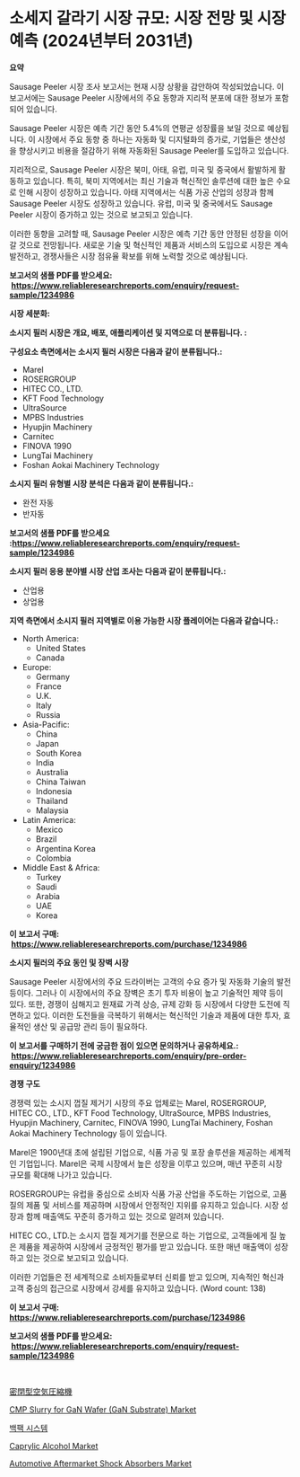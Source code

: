<p><h1>소세지 갈라기 시장 규모: 시장 전망 및 시장 예측 (2024년부터 2031년)</h1></p><p><strong>요약</strong></p>
<p><p>Sausage Peeler 시장 조사 보고서는 현재 시장 상황을 감안하여 작성되었습니다. 이 보고서에는 Sausage Peeler 시장에서의 주요 동향과 지리적 분포에 대한 정보가 포함되어 있습니다.</p><p>Sausage Peeler 시장은 예측 기간 동안 5.4%의 연평균 성장률을 보일 것으로 예상됩니다. 이 시장에서 주요 동향 중 하나는 자동화 및 디지털화의 증가로, 기업들은 생산성을 향상시키고 비용을 절감하기 위해 자동화된 Sausage Peeler를 도입하고 있습니다.</p><p>지리적으로, Sausage Peeler 시장은 북미, 아태, 유럽, 미국 및 중국에서 활발하게 활동하고 있습니다. 특히, 북미 지역에서는 최신 기술과 혁신적인 솔루션에 대한 높은 수요로 인해 시장이 성장하고 있습니다. 아태 지역에서는 식품 가공 산업의 성장과 함께 Sausage Peeler 시장도 성장하고 있습니다. 유럽, 미국 및 중국에서도 Sausage Peeler 시장이 증가하고 있는 것으로 보고되고 있습니다.</p><p>이러한 동향을 고려할 때, Sausage Peeler 시장은 예측 기간 동안 안정된 성장을 이어갈 것으로 전망됩니다. 새로운 기술 및 혁신적인 제품과 서비스의 도입으로 시장은 계속 발전하고, 경쟁사들은 시장 점유율 확보를 위해 노력할 것으로 예상됩니다.</p></p>
<p><strong>보고서의 샘플 PDF를 받으세요: &nbsp;<a href="https://www.reliableresearchreports.com/enquiry/request-sample/1234986">https://www.reliableresearchreports.com/enquiry/request-sample/1234986</a></strong></p>
<p><strong>시장 세분화:</strong></p>
<p><strong> 소시지 필러 시장은 개요, 배포, 애플리케이션 및 지역으로 더 분류됩니다. :</strong></p>
<p><strong>구성요소 측면에서는 소시지 필러 시장은 다음과 같이 분류됩니다.:</strong></p>
<p><ul><li>Marel</li><li>ROSERGROUP</li><li>HITEC CO., LTD.</li><li>KFT Food Technology</li><li>UltraSource</li><li>MPBS Industries</li><li>Hyupjin Machinery</li><li>Carnitec</li><li>FINOVA 1990</li><li>LungTai Machinery</li><li>Foshan Aokai Machinery Technology</li></ul></p>
<p><strong> 소시지 필러 유형별 시장 분석은 다음과 같이 분류됩니다.:</strong></p>
<p><ul><li>완전 자동</li><li>반자동</li></ul></p>
<p><strong>보고서의 샘플 PDF를 받으세요 :<a href="https://www.reliableresearchreports.com/enquiry/request-sample/1234986">https://www.reliableresearchreports.com/enquiry/request-sample/1234986</a></strong></p>
<p><strong> 소시지 필러 응용 분야별 시장 산업 조사는 다음과 같이 분류됩니다.:</strong></p>
<p><ul><li>산업용</li><li>상업용</li></ul></p>
<p><strong>지역 측면에서 소시지 필러 지역별로 이용 가능한 시장 플레이어는 다음과 같습니다.:</strong></p>
<p><ul>
    <li>
        North America:
        <ul>
            <li>United States</li>
            <li>Canada</li>
        </ul>
    </li>
    <li>
        Europe:
        <ul>
            <li>Germany</li>
            <li>France</li>
            <li>U.K.</li>
            <li>Italy</li>
            <li>Russia</li>
        </ul>
    </li>
    <li>
        Asia-Pacific:
        <ul>
            <li>China</li>
            <li>Japan</li>
            <li>South Korea</li>
            <li>India</li>
            <li>Australia</li>
            <li>China Taiwan</li>
            <li>Indonesia</li>
            <li>Thailand</li>
            <li>Malaysia</li>
        </ul>
    </li>
    <li>
        Latin America:
        <ul>
            <li>Mexico</li>
            <li>Brazil</li>
            <li>Argentina Korea</li>
            <li>Colombia</li>
        </ul>
    </li>
    <li>
        Middle East & Africa:
        <ul>
            <li>Turkey</li>
            <li>Saudi</li>
            <li>Arabia</li>
            <li>UAE</li>
            <li>Korea</li>
        </ul>
    </li>
    </ul></p>
<p><strong>이 보고서 구매: &nbsp;<a href="https://www.reliableresearchreports.com/purchase/1234986">https://www.reliableresearchreports.com/purchase/1234986</a></strong></p>
<p><strong>소시지 필러의 주요 동인 및 장벽 시장</strong></p>
<p><p>Sausage Peeler 시장에서의 주요 드라이버는 고객의 수요 증가 및 자동화 기술의 발전 등이다. 그러나 이 시장에서의 주요 장벽은 초기 투자 비용이 높고 기술적인 제약 등이 있다. 또한, 경쟁이 심해지고 원재료 가격 상승, 규제 강화 등 시장에서 다양한 도전에 직면하고 있다. 이러한 도전들을 극복하기 위해서는 혁신적인 기술과 제품에 대한 투자, 효율적인 생산 및 공급망 관리 등이 필요하다.</p></p>
<p><strong>이 보고서를 구매하기 전에 궁금한 점이 있으면 문의하거나 공유하세요.: &nbsp;<a href="https://www.reliableresearchreports.com/enquiry/pre-order-enquiry/1234986">https://www.reliableresearchreports.com/enquiry/pre-order-enquiry/1234986</a></strong></p>
<p><strong>경쟁 구도</strong></p>
<p><p>경쟁력 있는 소시지 껍질 제거기 시장의 주요 업체로는 Marel, ROSERGROUP, HITEC CO., LTD., KFT Food Technology, UltraSource, MPBS Industries, Hyupjin Machinery, Carnitec, FINOVA 1990, LungTai Machinery, Foshan Aokai Machinery Technology 등이 있습니다.</p><p> </p><p>Marel은 1900년대 초에 설립된 기업으로, 식품 가공 및 포장 솔루션을 제공하는 세계적인 기업입니다. Marel은 국제 시장에서 높은 성장을 이루고 있으며, 매년 꾸준히 시장 규모를 확대해 나가고 있습니다.</p><p>ROSERGROUP는 유럽을 중심으로 소비자 식품 가공 산업을 주도하는 기업으로, 고품질의 제품 및 서비스를 제공하며 시장에서 안정적인 지위를 유지하고 있습니다. 시장 성장과 함께 매출액도 꾸준히 증가하고 있는 것으로 알려져 있습니다.</p><p>HITEC CO., LTD.는 소시지 껍질 제거기를 전문으로 하는 기업으로, 고객들에게 질 높은 제품을 제공하여 시장에서 긍정적인 평가를 받고 있습니다. 또한 매년 매출액이 성장하고 있는 것으로 보고되고 있습니다.</p><p>이러한 기업들은 전 세계적으로 소비자들로부터 신뢰를 받고 있으며, 지속적인 혁신과 고객 중심의 접근으로 시장에서 강세를 유지하고 있습니다. (Word count: 138)</p></p>
<p><strong>이 보고서 구매: &nbsp; <a href="https://www.reliableresearchreports.com/purchase/1234986">https://www.reliableresearchreports.com/purchase/1234986</a></strong></p>
<p><strong>보고서의 샘플 PDF를 받으세요: &nbsp;<a href="https://www.reliableresearchreports.com/enquiry/request-sample/1234986">https://www.reliableresearchreports.com/enquiry/request-sample/1234986</a></strong><strong></strong></p>
<p>&nbsp;</p>
<p><p><a href="https://github.com/mathieurico66/Market-Research-Report-List-1/blob/main/295089712813.md">密閉型空気圧縮機</a></p><p><a href="https://github.com/ashepherd82/Market-Research-Report-List-3/blob/main/cmp-slurry-for-gan-wafer-gan-substrate-market.md">CMP Slurry for GaN Wafer (GaN Substrate) Market</a></p><p><a href="https://medium.com/@sandubujor71/%EB%B0%B1%ED%8C%A9-%EC%8B%9C%EC%8A%A4%ED%85%9C-%EC%8B%9C%EC%9E%A5-%EA%B7%9C%EB%AA%A8-%EC%8B%9C%EC%9E%A5-%EC%A0%84%EB%A7%9D-%EB%B0%8F-%EC%8B%9C%EC%9E%A5-%EC%98%88%EC%B8%A1-2024%EB%85%84%EB%B6%80%ED%84%B0-2031%EB%85%84%EA%B9%8C%EC%A7%80-55a6a05b98c9">백팩 시스템</a></p><p><a href="https://flame-sidecar-702.notion.site/Caprylic-Alcohol-Market-Size-Furnishes-Valuable-Information-Encompassing-Market-Share-Market-Trends-decbe920ab6449ef8f12303a8a34dffb">Caprylic Alcohol Market</a></p><p><a href="https://issuu.com/reportprime-2/docs/automotive-aftermarket-shock-absorbers-market-size">Automotive Aftermarket Shock Absorbers Market</a></p></p>